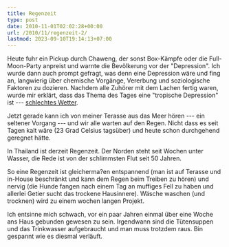 ```yaml
---
title: Regenzeit
type: post
date: 2010-11-01T02:02:28+00:00
url: /2010/11/regenzeit-2/
lastmod: 2023-09-10T19:14:13+07:00
---
```

Heute fuhr ein Pickup durch Chaweng, der sonst Box-Kämpfe oder die Full-Moon-Party anpreist und warnte die Bevölkerung vor der "Depression". Ich wurde dann auch prompt gefragt, was denn eine Depression wäre und fing an, langwierig über chemische Vorgänge, Vererbung und soziologische Faktoren zu dozieren. Nachdem alle Zuhörer mit dem Lachen fertig waren, wurde mir erklärt, dass das Thema des Tages eine "tropische Depression" ist --- [schlechtes Wetter][1].

Jetzt gerade kann ich von meiner Terasse aus das Meer hören --- ein seltener Vorgang --- und wir alle warten auf den Regen. Nicht dass es seit Tagen kalt wäre (23 Grad Celsius tagsüber) und heute schon durchgehend geregnet hätte.

In Thailand ist derzeit Regenzeit. Der Norden steht seit Wochen unter Wasser, die Rede ist von der schlimmsten Flut seit 50 Jahren.

So eine Regenzeit ist gleicherma?en entspannend (man ist auf Terasse und in-House beschränkt und kann dem Regen beim Treiben zu hören) und nervig (die Hunde fangen nach einem Tag an muffiges Fell zu haben und allerlei Getier sucht das trockene Hausinnere). Wäsche waschen (und trocknen) wird zu einem wochen langen Projekt.

Ich entsinne mich schwach, vor ein paar Jahren einmal über eine Woche ans Haus gebunden gewesen zu sein. Irgendwann sind die Tütensuppen und das Trinkwasser aufgebraucht und man muss trotzdem raus. Bin gespannt wie es diesmal verläuft.

 [1]: http://www.tmd.go.th/en/warningwindow.php?wID=2365
